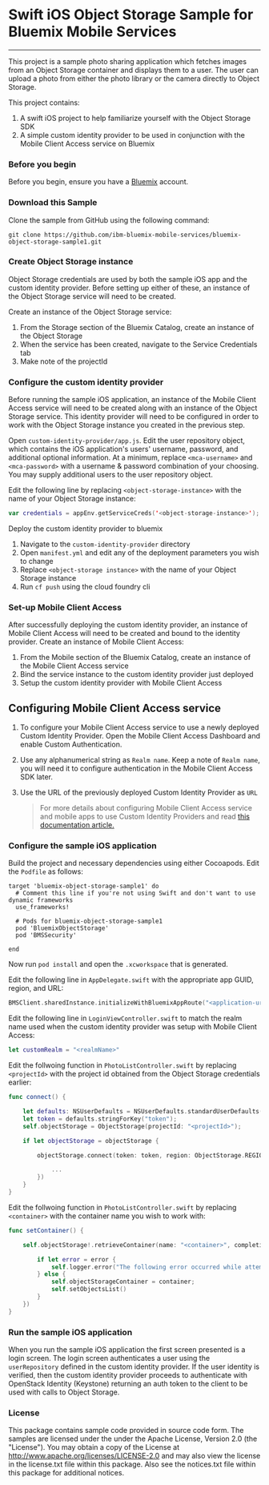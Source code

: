 # Swift iOS Object Storage Sample for Bluemix Mobile Services
---
This project is a sample photo sharing application which fetches images from an Object Storage container and displays them to a user. The user can upload a photo from either the photo library or the camera directly to Object Storage.

This project contains:

1. A swift iOS project to help familiarize yourself with the Object Storage SDK
2. A simple custom identity provider to be used in conjunction with the Mobile Client Access service on Bluemix

### Before you begin
Before you begin, ensure you have a [Bluemix](http://bluemix.net) account.

### Download this Sample
Clone the sample from GitHub using the following command:

`git clone https://github.com/ibm-bluemix-mobile-services/bluemix-object-storage-sample1.git`

### Create Object Storage instance
Object Storage credentials are used by both the sample iOS app and the custom identity provider. Before setting up either of these, an instance of the Object Storage service will need to be created.

Create an instance of the Object Storage service:

1. From the Storage section of the Bluemix Catalog, create an instance of the Object Storage
2. When the service has been created, navigate to the Service Credentials tab
3. Make note of the projectId

### Configure the custom identity provider
Before running the sample iOS application, an instance of the Mobile Client Access service will need to be created along with an instance of the Object Storage service. This identity provider will need to be configured in order to work with the Object Storage instance you created in the previous step.

Open `custom-identity-provider/app.js`. Edit the user repository object, which contains the iOS application's users' username, password, and additional optional information. At a minimum, replace `<mca-username>` and `<mca-password>` with a username & password combination of your choosing. You may supply additional users to the user repository object.

Edit the following line by replacing `<object-storage-instance>` with the name of your Object Storage instance:

```swift
var credentials = appEnv.getServiceCreds('<object-storage-instance>');
```

Deploy the custom identity provider to bluemix

1. Navigate to the `custom-identity-provider` directory
2. Open `manifest.yml` and edit any of the deployment parameters you wish to change
3. Replace `<object-storage instance>` with the name of your Object Storage instance
4. Run `cf push` using the cloud foundry cli

### Set-up Mobile Client Access
After successfully deploying the custom identity provider, an instance of Mobile Client Access will need to be created and bound to the identity provider.
Create an instance of Mobile Client Access:

1. From the Mobile section of the Bluemix Catalog, create an instance of the Mobile Client Access service
2. Bind the service instance to the custom identity provider just deployed
3. Setup the custom identity provider with Mobile Client Access

## Configuring Mobile Client Access service

1. To configure your Mobile Client Access service to use a newly deployed Custom Identity Provider. Open the Mobile Client Access Dashboard and enable Custom Authentication.

2. Use any alphanumerical string as `Realm name`. Keep a note of `Realm name`, you will need it to configure authentication in the Mobile Client Access SDK later.

3. Use the URL of the previously deployed Custom Identity Provider as `URL`

	> For more details about configuring Mobile Client Access service and mobile apps to use Custom Identity Providers and read [this documentation article. ](https://console.ng.bluemix.net/docs/services/mobileaccess/custom-auth-config-mca.html)

### Configure the sample iOS application
Build the project and necessary dependencies using either Cocoapods. Edit the `Podfile` as follows:
```
target 'bluemix-object-storage-sample1' do
  # Comment this line if you're not using Swift and don't want to use dynamic frameworks
  use_frameworks!

  # Pods for bluemix-object-storage-sample1
  pod 'BluemixObjectStorage'
  pod 'BMSSecurity'

end
```

Now run `pod install` and open the `.xcworkspace` that is generated.

Edit the following line in `AppDelegate.swift` with the appropriate app GUID, region, and URL:

```swift
BMSClient.sharedInstance.initializeWithBluemixAppRoute("<application-url>", bluemixAppGUID: "<appGuid>", bluemixRegion: "<region>")
```

Edit the following line in `LoginViewController.swift` to match the realm name used when the custom identity provider was setup with Mobile Client Access:

```swift
let customRealm = "<realmName>"
```

Edit the follwoing function in `PhotoListController.swift` by replacing `<projectId>` with the project id obtained from the Object Storage credentials earlier:

```swift
func connect() {

    let defaults: NSUserDefaults = NSUserDefaults.standardUserDefaults()
    let token = defaults.stringForKey("token");
    self.objectStorage = ObjectStorage(projectId: "<projectId>");

    if let objectStorage = objectStorage {

        objectStorage.connect(token: token, region: ObjectStorage.REGION_DALLAS, completionHandler: { (error) in

            ...
        })
    }
}
```

Edit the follwoing function in `PhotoListController.swift` by replacing `<container>` with the container name you wish to work with:

```swift
func setContainer() {

    self.objectStorage!.retrieveContainer(name: "<container>", completionHandler: { (error, container) in

        if let error = error {
            self.logger.error("The following error occurred while attempting to objtain the object storage container: \(error)")
        } else {
            self.objectStorageContainer = container;
            self.setObjectsList()
        }
    })
}
```


### Run the sample iOS application
When you run the sample iOS application the first screen presented is a login screen. The login screen authenticates a user using the `userRepository` defined in the custom identity provider. If the user identity is verified, then the custom identity provider proceeds to authenticate with OpenStack Identity (Keystone) returning an auth token to the client to be used with calls to Object Storage.

### License
This package contains sample code provided in source code form. The samples are licensed under the under the Apache License, Version 2.0 (the "License"). You may obtain a copy of the License at http://www.apache.org/licenses/LICENSE-2.0 and may also view the license in the license.txt file within this package. Also see the notices.txt file within this package for additional notices.

